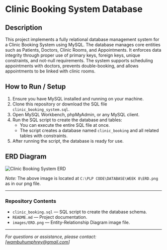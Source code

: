 # Clinic Booking System Database

## Description
This project implements a fully relational database management system for a Clinic Booking System using MySQL. The database manages core entities such as Patients, Doctors, Clinic Rooms, and Appointments. It enforces data integrity through proper use of primary keys, foreign keys, unique constraints, and not-null requirements. The system supports scheduling appointments with doctors, prevents double-booking, and allows appointments to be linked with clinic rooms.

## How to Run / Setup
1. Ensure you have MySQL installed and running on your machine.
2. Clone this repository or download the SQL file `clinic_booking_system.sql`.
3. Open MySQL Workbench, phpMyAdmin, or any MySQL client.
4. Run the SQL script to create the database and tables:
   - You can execute the entire SQL file at once.
   - The script creates a database named `clinic_booking` and all related tables with constraints.
5. After running the script, the database is ready for use.

## ERD Diagram

![Clinic Booking System ERD](file:///C:/PLP%20CODE/DATABASE/WEEK%208/ERD.png)

*Note:* The above image is located at `C:\PLP CODE\DATABASE\WEEK 8\ERD.png` as in our png file.

---

### Repository Contents
- `clinic_booking.sql` — SQL script to create the database schema.
- `README.md` — Project documentation.
- `images/ERD.png` — Entity-Relationship Diagram image file.

---

*For questions or assistance, please contact: [wambuhumphrey@gmail.com]*
